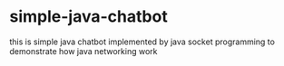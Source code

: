 # simple-java-chatbot
this is simple java chatbot implemented by java socket programming to demonstrate how java networking work
